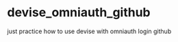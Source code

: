 devise_omniauth_github
======================

just practice how to use devise with omniauth login github
